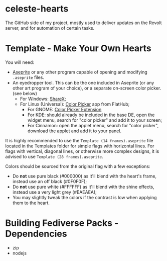 # celeste-hearts
The GitHub side of my project, mostly used to deliver updates on the Revolt server, and for automation of certain tasks.

# Template - Make Your Own Hearts
You will need:
- [Aseprite](https://www.aseprite.org/) or any other program capable of opening and modifying `.aseprite` files.
- An eyedropper tool. This can be the one included in Aseprite (or any other art program of your choice), or a separate on-screen color picker. (see below)
  - For Windows: [ShareX](https://getsharex.com/);
  - For Linux (Universal): [Color Picker](https://flathub.org/en-GB/apps/nl.hjdskes.gcolor3) app from FlatHub;
    - For GNOME: [Color Picker Extension](https://extensions.gnome.org/extension/3396/color-picker/)
    - For KDE: should already be included in the base DE, open the widget menu, search for "color picker" and add it to your screen;
    - For Cinnamon: open the applet menu, search for "color picker", download the applet and add it to your panel.

It is highly recommended to use the `Template (14 frames).aseprite` file located in the Templates folder for simple flags with horizontal lines. For flags with vertical, diagonal lines, or otherwise more complex designs, it is advised to use `Template (28 frames).aseprite`.

Colors should be sourced from the original flag with a few exceptions:
- Do **not** use pure black (#000000) as it'll blend with the heart's frame, instead use an off black (#0F0F0F);
- Do **not** use pure white (#FFFFFF) as it'll blend with the shine effects, instead use a very light grey (#EAEAEA);
- You may slightly tweak the colors if the contrast is low when applying them to the heart.

# Building Fediverse Packs - Dependencies
- zip
- nodejs

